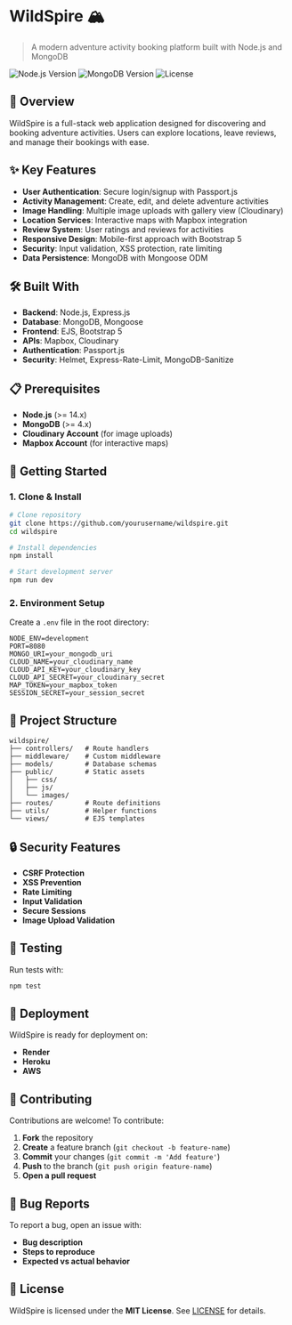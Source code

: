 # WildSpire 🏔️

> A modern adventure activity booking platform built with Node.js and MongoDB

![Node.js Version](https://img.shields.io/badge/node-%3E%3D14.0.0-brightgreen)
![MongoDB Version](https://img.shields.io/badge/mongodb-%3E%3D4.0.0-green)
![License](https://img.shields.io/badge/license-MIT-blue)

## 🌟 Overview
WildSpire is a full-stack web application designed for discovering and booking adventure activities. Users can explore locations, leave reviews, and manage their bookings with ease.

## ✨ Key Features
- **User Authentication**: Secure login/signup with Passport.js
- **Activity Management**: Create, edit, and delete adventure activities
- **Image Handling**: Multiple image uploads with gallery view (Cloudinary)
- **Location Services**: Interactive maps with Mapbox integration
- **Review System**: User ratings and reviews for activities
- **Responsive Design**: Mobile-first approach with Bootstrap 5
- **Security**: Input validation, XSS protection, rate limiting
- **Data Persistence**: MongoDB with Mongoose ODM

## 🛠️ Built With
- **Backend**: Node.js, Express.js
- **Database**: MongoDB, Mongoose
- **Frontend**: EJS, Bootstrap 5
- **APIs**: Mapbox, Cloudinary
- **Authentication**: Passport.js
- **Security**: Helmet, Express-Rate-Limit, MongoDB-Sanitize

## 📋 Prerequisites
- **Node.js** (>= 14.x)
- **MongoDB** (>= 4.x)
- **Cloudinary Account** (for image uploads)
- **Mapbox Account** (for interactive maps)

## 🚀 Getting Started

### 1. Clone & Install
```bash
# Clone repository
git clone https://github.com/yourusername/wildspire.git
cd wildspire

# Install dependencies
npm install

# Start development server
npm run dev
```

### 2. Environment Setup
Create a `.env` file in the root directory:
```env
NODE_ENV=development
PORT=8080
MONGO_URI=your_mongodb_uri
CLOUD_NAME=your_cloudinary_name
CLOUD_API_KEY=your_cloudinary_key
CLOUD_API_SECRET=your_cloudinary_secret
MAP_TOKEN=your_mapbox_token
SESSION_SECRET=your_session_secret
```

## 📁 Project Structure
```
wildspire/
├── controllers/   # Route handlers
├── middleware/    # Custom middleware
├── models/        # Database schemas
├── public/        # Static assets
│   ├── css/
│   ├── js/
│   └── images/
├── routes/        # Route definitions
├── utils/         # Helper functions
└── views/         # EJS templates
```

## 🔒 Security Features
- **CSRF Protection**
- **XSS Prevention**
- **Rate Limiting**
- **Input Validation**
- **Secure Sessions**
- **Image Upload Validation**

## 🧪 Testing
Run tests with:
```bash
npm test
```

## 🚀 Deployment
WildSpire is ready for deployment on:
- **Render**
- **Heroku**
- **AWS**

## 🤝 Contributing
Contributions are welcome! To contribute:
1. **Fork** the repository
2. **Create** a feature branch (`git checkout -b feature-name`)
3. **Commit** your changes (`git commit -m 'Add feature'`)
4. **Push** to the branch (`git push origin feature-name`)
5. **Open a pull request**

## 🐛 Bug Reports
To report a bug, open an issue with:
- **Bug description**
- **Steps to reproduce**
- **Expected vs actual behavior**

## 📝 License
WildSpire is licensed under the **MIT License**. See [LICENSE](./LICENSE) for details.
